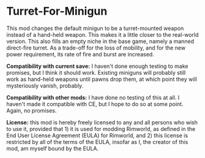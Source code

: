 # Turret-For-Minigun

This mod changes the default minigun to be a turret-mounted weapon instead of a hand-held weapon. This makes it a little closer to the real-world version. This also fills an empty niche in the base game, namely a manned direct-fire turret. As a trade-off for the loss of mobility, and for the new power requirement, its rate of fire and burst are increased.

**Compatibility with current save:** I haven't done enough testing to make promises, but I think it should work. Existing miniguns will probably still work as hand-held weapons until pawns drop them, at which point they will mysteriously vanish, probably.

**Compatibility with other mods:** I have done no testing of this at all. I haven't made it compatible with CE, but I hope to do so at some point. Again, no promises.

**License:** this mod is hereby freely licensed to any and all persons who wish to use it, provided that 1) it is used for modding Rimworld, as defined in the End User License Agreement (EULA) for Rimworld, and 2) this license is restricted by all of the terms of the EULA, insofar as I, the creator of this mod, am myself bound by the EULA.
